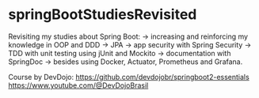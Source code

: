 # springBootStudiesRevisited

Revisiting my studies about Spring Boot:
 -> increasing and reinforcing my knowledge in OOP and DDD
 -> JPA
 -> app security with Spring Security
 -> TDD with unit testing using jUnit and Mockito
 -> documentation with SpringDoc
 -> besides using Docker, Actuator, Prometheus and Grafana.





 Course by DevDojo: 
   https://github.com/devdojobr/springboot2-essentials
   https://www.youtube.com/@DevDojoBrasil
